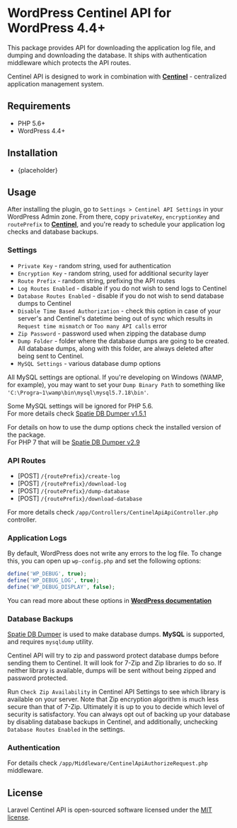 # WordPress Centinel API for WordPress 4.4+

This package provides API for downloading the application log file, and dumping and downloading the database. It ships with authentication middleware which protects the API routes.

Centinel API is designed to work in combination with [**Centinel**](https://centinel.online) - centralized application management system. 

## Requirements

- PHP 5.6+
- WordPress 4.4+

## Installation

- {placeholder}

## Usage

After installing the plugin, go to `Settings > Centinel API Settings` in your WordPress Admin zone.
From there, copy `privateKey`, `encryptionKey` and `routePrefix` to [**Centinel**](https://centinel.online), and you're ready to schedule your application log checks and database backups.

### Settings

- `Private Key` - random string, used for authentication  
- `Encryption Key` - random string, used for additional security layer 
- `Route Prefix` - random string, prefixing the API routes  
- `Log Routes Enabled` - disable if you do not wish to send logs to Centinel
- `Database Routes Enabled` - disable if you do not wish to send database dumps to Centinel
- `Disable Time Based Authorization` - check this option in case of your server's and Centinel's datetime being out of sync which results in `Request time mismatch` or `Too many API calls` error
- `Zip Password` - password used when zipping the database dump
- `Dump Folder` - folder where the database dumps are going to be created. All database dumps, along with this folder, are always deleted after being sent to Centinel.
- `MySQL Settings` - various database dump options

All MySQL settings are optional. If you're developing on Windows (WAMP, for example), you may want to set your `Dump Binary Path` to something like
`'C:\Progra~1\wamp\bin\mysql\mysql5.7.18\bin'`.

Some MySQL settings will be ignored for PHP 5.6.  
For more details check [Spatie DB Dumper v1.5.1](https://github.com/spatie/db-dumper/tree/1.5.1)

For details on how to use the dump options check the installed version of the package.  
For PHP 7 that will be [Spatie DB Dumper v2.9](https://github.com/spatie/db-dumper/tree/2.9.0)

### API Routes

- [POST] `/{routePrefix}/create-log`  
- [POST] `/{routePrefix}/download-log`  
- [POST] `/{routePrefix}/dump-database`  
- [POST] `/{routePrefix}/download-database`

For more details check `/app/Controllers/CentinelApiApiController.php` controller.

### Application Logs

By default, WordPress does not write any errors to the log file. To change this, you can open up `wp-config.php` and set the following options:
```php
define('WP_DEBUG', true);
define('WP_DEBUG_LOG', true);
define('WP_DEBUG_DISPLAY', false);
```

You can read more about these options in [**WordPress documentation**](https://codex.wordpress.org/Debugging_in_WordPress)

### Database Backups

[Spatie DB Dumper](https://github.com/spatie/db-dumper) is used to make database dumps. **MySQL** is supported, and requires `mysqldump` utility.

Centinel API will try to zip and password protect database dumps before sending them to Centinel. It will look for 7-Zip and Zip
libraries to do so. If neither library is available, dumps will be sent without being zipped and password protected.

Run `Check Zip Availability` in Centinel API Settings to see which library is available on your server. Note that Zip encryption algorithm is much less secure than that of 7-Zip. Ultimately it is up to you to decide which level of security is satisfactory. You can always opt out of backing up your database by disabling database backups in Centinel, and additionally, unchecking `Database Routes Enabled` in the settings.

### Authentication

For details check `/app/Middleware/CentinelApiAuthorizeRequest.php` middleware.

## License

Laravel Centinel API is open-sourced software licensed under the [MIT license](http://opensource.org/licenses/MIT).
